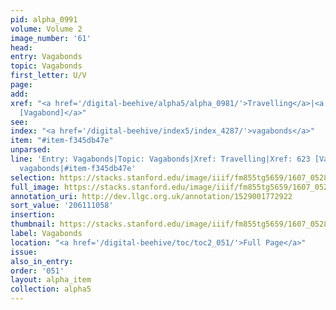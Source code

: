 ```yaml
---
pid: alpha_0991
volume: Volume 2
image_number: '61'
head:
entry: Vagabonds
topic: Vagabonds
first_letter: U/V
page:
add:
xref: "<a href='/digital-beehive/alpha5/alpha_0981/'>Travelling</a>|<a href='/digital-beehive/num3/num_0840/'>623
  [Vagabond]</a>"
see:
index: "<a href='/digital-beehive/index5/index_4287/'>vagabonds</a>"
item: "#item-f345db47e"
unparsed:
line: 'Entry: Vagabonds|Topic: Vagabonds|Xref: Travelling|Xref: 623 [Vagabond]|Index:
  vagabonds|#item-f345db47e'
selection: https://stacks.stanford.edu/image/iiif/fm855tg5659/1607_0528/288,1058,3061,491/full/0/default.jpg
full_image: https://stacks.stanford.edu/image/iiif/fm855tg5659/1607_0528/full/full/0/default.jpg
annotation_uri: http://dev.llgc.org.uk/annotation/1529001772922
sort_value: '206111058'
insertion:
thumbnail: https://stacks.stanford.edu/image/iiif/fm855tg5659/1607_0528/288,1058,600,180/250,/0/default.jpg
label: Vagabonds
location: "<a href='/digital-beehive/toc/toc2_051/'>Full Page</a>"
issue:
also_in_entry:
order: '051'
layout: alpha_item
collection: alpha5
---
```


